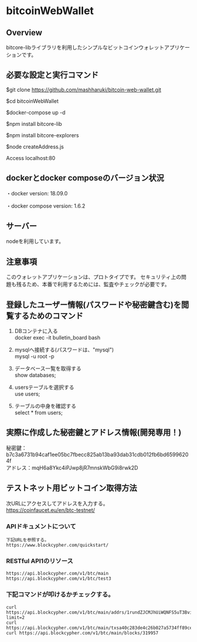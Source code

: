 bitcoinWebWallet
====


## Overview

bitcore-libライブラリを利用したシンプルなビットコインウォレットアプリケーションです。


## 必要な設定と実行コマンド

$git clone https://github.com/mashharuki/bitcoin-web-wallet.git

$cd bitcoinWebWallet

$docker-compose up -d

$npm install bitcore-lib

$npm install bitcore-explorers

$node createAddress.js

Access localhost:80


## dockerとdocker composeのバージョン状況

・docker version: 18.09.0

・docker compose version: 1.6.2

## サーバー

nodeを利用しています。

## 注意事項

このウォレットアプリケーションは、プロトタイプです。
セキュリティ上の問題も残るため、本番で利用するためには、監査やチェックが必要です。

## 登録したユーザー情報(パスワードや秘密鍵含む)を閲覧するためのコマンド

1. DBコンテナに入る  
  docker exec -it bulletin_board  bash  
  
2. mysqlへ接続する(パスワードは、"mysql")  
  mysql -u root -p  
  
3. データベース一覧を取得する  
   show databases;
   
4. usersテーブルを選択する  
   use users;
   
5. テーブルの中身を確認する  
   select * from users;

## 実際に作成した秘密鍵とアドレス情報(開発専用！)

   秘密鍵：b7c3a6731b94caf1ee05bc7fbecc825ab13ba93dab31cdb012fb6bd65996204f  
   アドレス：mqH6a8Ykc4iPJwp8jR7mnskWbG9i8rwk2D  

## テストネット用ビットコイン取得方法
   
   次URLにアクセスしてアドレスを入力する。  
   https://coinfaucet.eu/en/btc-testnet/  

### APIドキュメントについて
    下記URLを参照する。  
    https://www.blockcypher.com/quickstart/

### RESTful API1のリソース
    https://api.blockcypher.com/v1/btc/main  
    https://api.blockcypher.com/v1/btc/test3  

### 下記コマンドが叩けるかチェックする。
    curl https://api.blockcypher.com/v1/btc/main/addrs/1rundZJCMJhUiWQNFS5uT3BvisBuLxkAp?limit=2  
    curl https://api.blockcypher.com/v1/btc/main/txsa40c283de4c26b027a5734ff89ce78ade1220fc313befa107ec6c245c24bdec0  
    curl https://api.blockcypher.com/v1/btc/main/blocks/319957  


